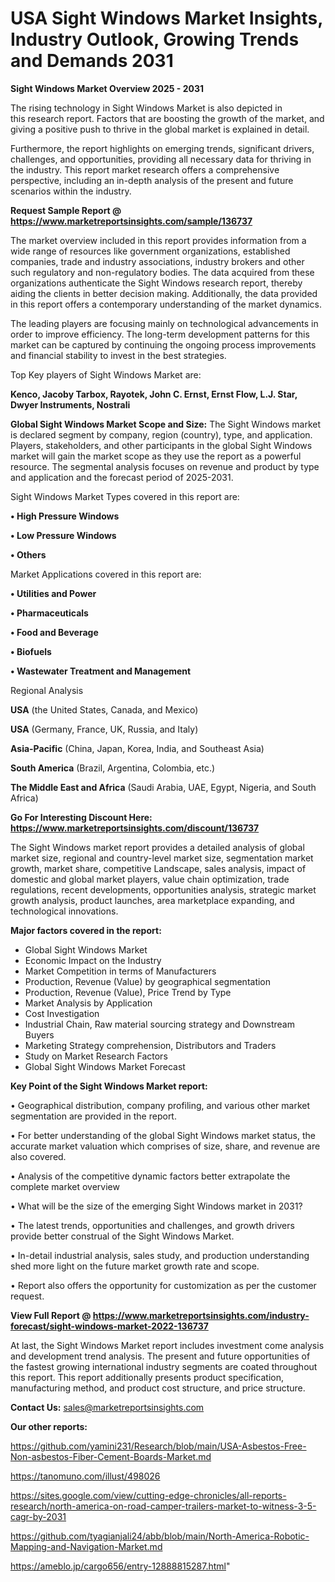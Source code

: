# USA Sight Windows Market Insights, Industry Outlook, Growing Trends and Demands 2031

<Strong> Sight Windows Market Overview 2025 - 2031</strong>

The rising technology in Sight Windows Market is also depicted in this research report. Factors that are boosting the growth of the market, and giving a positive push to thrive in the global market is explained in detail.

Furthermore, the report highlights on emerging trends, significant drivers, challenges, and opportunities, providing all necessary data for thriving in the industry. This report market research offers a comprehensive perspective, including an in-depth analysis of the present and future scenarios within the industry.

<strong>Request Sample Report @ <a href=https://www.marketreportsinsights.com/sample/136737>https://www.marketreportsinsights.com/sample/136737</a></strong>

The market overview included in this report provides information from a wide range of resources like government organizations, established companies, trade and industry associations, industry brokers and other such regulatory and non-regulatory bodies. The data acquired from these organizations authenticate the Sight Windows research report, thereby aiding the clients in better decision making. Additionally, the data provided in this report offers a contemporary understanding of the market dynamics.

The leading players are focusing mainly on technological advancements in order to improve efficiency. The long-term development patterns for this market can be captured by continuing the ongoing process improvements and financial stability to invest in the best strategies.

Top Key players of Sight Windows Market are:

<strong>Kenco, Jacoby Tarbox, Rayotek, John C. Ernst, Ernst Flow, L.J. Star, Dwyer Instruments, Nostrali</strong>

<strong><b>Global Sight Windows Market Scope and Size:</b></strong>
The Sight Windows market is declared segment by company, region (country), type, and application. Players, stakeholders, and other participants in the global Sight Windows market will gain the market scope as they use the report as a powerful resource. The segmental analysis focuses on revenue and product by type and application and the forecast period of 2025-2031.

Sight Windows Market Types covered in this report are:

<strong>• High Pressure Windows

• Low Pressure Windows

• Others</strong>

Market Applications covered in this report are:

<strong>• Utilities and Power

• Pharmaceuticals

• Food and Beverage

• Biofuels

• Wastewater Treatment and Management</strong> 

Regional Analysis

<strong>USA</strong> (the United States, Canada, and Mexico)

<strong>USA</strong> (Germany, France, UK, Russia, and Italy)

<strong>Asia-Pacific</strong> (China, Japan, Korea, India, and Southeast Asia)

<strong>South America</strong> (Brazil, Argentina, Colombia, etc.)

<strong>The Middle East and Africa</strong> (Saudi Arabia, UAE, Egypt, Nigeria, and South Africa)

<strong>Go For Interesting Discount Here: <a href=https://www.marketreportsinsights.com/discount/136737>https://www.marketreportsinsights.com/discount/136737</a></strong>

The Sight Windows market report provides a detailed analysis of global market size, regional and country-level market size, segmentation market growth, market share, competitive Landscape, sales analysis, impact of domestic and global market players, value chain optimization, trade regulations, recent developments, opportunities analysis, strategic market growth analysis, product launches, area marketplace expanding, and technological innovations.

<strong><b>Major factors covered in the report:</b></strong>
<ul>
  <li>Global Sight Windows Market </li>
  <li>Economic Impact on the Industry</li>
  <li>Market Competition in terms of Manufacturers</li>
  <li>Production, Revenue (Value) by geographical segmentation</li>
  <li>Production, Revenue (Value), Price Trend by Type</li>
  <li>Market Analysis by Application</li>
  <li>Cost Investigation</li>
  <li>Industrial Chain, Raw material sourcing strategy and Downstream Buyers</li>
  <li>Marketing Strategy comprehension, Distributors and Traders</li>
  <li>Study on Market Research Factors</li>
  <li>Global Sight Windows Market Forecast</li>
</ul>

<strong><b>Key Point of the Sight Windows Market report:</b></strong>

• Geographical distribution, company profiling, and various other market segmentation are provided in the report.

• For better understanding of the global Sight Windows market status, the accurate market valuation which comprises of size, share, and revenue are also covered.

• Analysis of the competitive dynamic factors better extrapolate the complete market overview

• What will be the size of the emerging Sight Windows market in 2031?

• The latest trends, opportunities and challenges, and growth drivers provide better construal of the Sight Windows Market.

• In-detail industrial analysis, sales study, and production understanding shed more light on the future market growth rate and scope.

• Report also offers the opportunity for customization as per the customer request.

<strong><b>View Full Report @ <a href=https://www.marketreportsinsights.com/industry-forecast/sight-windows-market-2022-136737>https://www.marketreportsinsights.com/industry-forecast/sight-windows-market-2022-136737</a></b></strong>


At last, the Sight Windows Market report includes investment come analysis and development trend analysis. The present and future opportunities of the fastest growing international industry segments are coated throughout this report. This report additionally presents product specification, manufacturing method, and product cost structure, and price structure.

<strong>Contact Us:</strong>
sales@marketreportsinsights.com

<strong>Our other reports:</strong>

<a href=https://github.com/yamini231/Research/blob/main/USA-Asbestos-Free-Non-asbestos-Fiber-Cement-Boards-Market.md>https://github.com/yamini231/Research/blob/main/USA-Asbestos-Free-Non-asbestos-Fiber-Cement-Boards-Market.md</a>

<a href=https://tanomuno.com/illust/498026>https://tanomuno.com/illust/498026</a>

<a href=https://sites.google.com/view/cutting-edge-chronicles/all-reports-research/north-america-on-road-camper-trailers-market-to-witness-3-5-cagr-by-2031>https://sites.google.com/view/cutting-edge-chronicles/all-reports-research/north-america-on-road-camper-trailers-market-to-witness-3-5-cagr-by-2031</a>

<a href=https://github.com/tyagianjali24/abb/blob/main/North-America-Robotic-Mapping-and-Navigation-Market.md>https://github.com/tyagianjali24/abb/blob/main/North-America-Robotic-Mapping-and-Navigation-Market.md</a>

<a href=https://ameblo.jp/cargo656/entry-12888815287.html>https://ameblo.jp/cargo656/entry-12888815287.html</a>"
